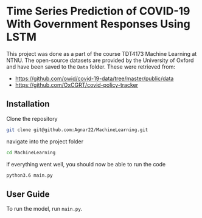 # Time Series Prediction of COVID-19 With Government Responses Using LSTM
This project was done as a part of the course TDT4173 Machine Learning at NTNU.
The open-source datasets are provided by the University of Oxford and have been saved to the `Data` folder. 
These were retrieved from:
- https://github.com/owid/covid-19-data/tree/master/public/data
- https://github.com/OxCGRT/covid-policy-tracker

## Installation
Clone the repository
```bash
git clone git@github.com:Agnar22/MachineLearning.git
```

navigate into the project folder
```bash
cd MachineLearning
```

if everything went well, you should now be able to run the code
```bash
python3.6 main.py
```
## User Guide
To run the model, run `main.py`.

